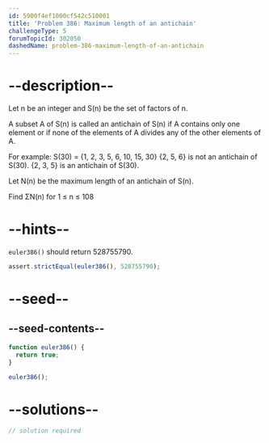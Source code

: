 ```yaml
---
id: 5900f4ef1000cf542c510001
title: 'Problem 386: Maximum length of an antichain'
challengeType: 5
forumTopicId: 302050
dashedName: problem-386-maximum-length-of-an-antichain
---
```


# --description--

Let n be an integer and S(n) be the set of factors of n.

A subset A of S(n) is called an antichain of S(n) if A contains only one element or if none of the elements of A divides any of the other elements of A.

For example: S(30) = {1, 2, 3, 5, 6, 10, 15, 30} {2, 5, 6} is not an antichain of S(30). {2, 3, 5} is an antichain of S(30).

Let N(n) be the maximum length of an antichain of S(n).

Find ΣN(n) for 1 ≤ n ≤ 108

# --hints--

`euler386()` should return 528755790.

```js
assert.strictEqual(euler386(), 528755790);
```

# --seed--

## --seed-contents--

```js
function euler386() {
  return true;
}

euler386();
```

# --solutions--

```js
// solution required
```

